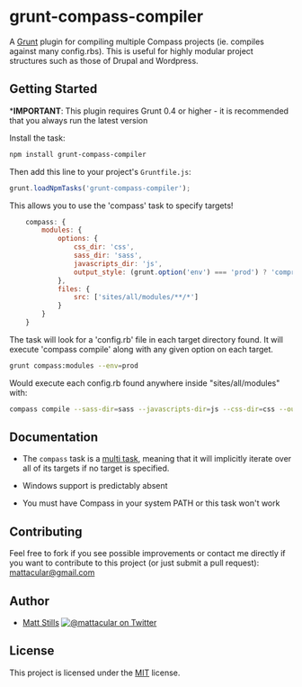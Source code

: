 # grunt-compass-compiler

A [Grunt](http://gruntjs.com) plugin for compiling multiple Compass projects (ie. compiles against many config.rbs). This is useful for highly modular project structures such as those of Drupal and Wordpress.

## Getting Started

***IMPORTANT**: This plugin requires Grunt 0.4 or higher - it is recommended that you always run the latest version

Install the task:

```bash
npm install grunt-compass-compiler
```

Then add this line to your project's `Gruntfile.js`:

```js
grunt.loadNpmTasks('grunt-compass-compiler');
```

This allows you to use the 'compass' task to specify targets!

```js
	compass: {
		modules: {
			options: {
				css_dir: 'css',
				sass_dir: 'sass',
				javascripts_dir: 'js',
				output_style: (grunt.option('env') === 'prod') ? 'compressed' : 'expanded'
			},
			files: {
				src: ['sites/all/modules/**/*']
			}
		}
	}
```

The task will look for a 'config.rb' file in each target directory found. It will execute 'compass compile' along with any given option on each target.

```bash
grunt compass:modules --env=prod
```

Would execute each config.rb found anywhere inside "sites/all/modules" with:

```bash
compass compile --sass-dir=sass --javascripts-dir=js --css-dir=css --output-style=compressed
```

## Documentation

* The `compass` task is a [multi task](https://github.com/gruntjs/grunt/blob/master/docs/types_of_tasks.md#multi-tasks), meaning that it will implicitly iterate over all of its targets if no target is specified.

* Windows support is predictably absent

* You must have Compass in your system PATH or this task won't work

## Contributing

Feel free to fork if you see possible improvements or contact me directly if you want to contribute to this project (or just submit a pull request): mattacular@gmail.com

## Author

* [Matt Stills](http://www.mattstills.com)
  [![@mattacular on Twitter](https://secure.gravatar.com/avatar/fc34dc6cf17121952e967cdba43f76fe?s=70)](http://twitter.com/mattacular "Follow @mattacular on Twitter")

## License

This project is licensed under the [MIT](http://mths.be/mit) license.

